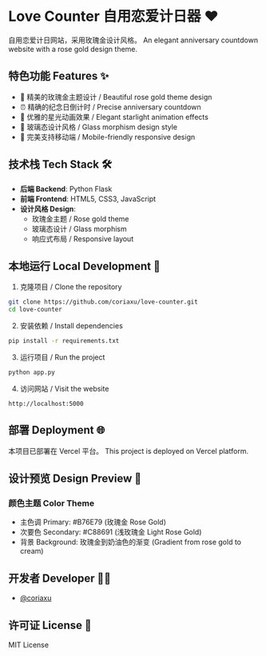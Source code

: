 # Love Counter 自用恋爱计日器 ❤️

自用恋爱计日网站，采用玫瑰金设计风格。
An elegant anniversary countdown website with a rose gold design theme.

## 特色功能 Features ✨

- 💝 精美的玫瑰金主题设计 / Beautiful rose gold theme design
- ⏰ 精确的纪念日倒计时 / Precise anniversary countdown
- 🌟 优雅的星光动画效果 / Elegant starlight animation effects
- 🎨 玻璃态设计风格 / Glass morphism design style
- 📱 完美支持移动端 / Mobile-friendly responsive design

## 技术栈 Tech Stack 🛠️

- **后端 Backend**: Python Flask
- **前端 Frontend**: HTML5, CSS3, JavaScript
- **设计风格 Design**: 
  - 玫瑰金主题 / Rose gold theme
  - 玻璃态设计 / Glass morphism
  - 响应式布局 / Responsive layout

## 本地运行 Local Development 🚀

1. 克隆项目 / Clone the repository
```bash
git clone https://github.com/coriaxu/love-counter.git
cd love-counter
```

2. 安装依赖 / Install dependencies
```bash
pip install -r requirements.txt
```

3. 运行项目 / Run the project
```bash
python app.py
```

4. 访问网站 / Visit the website
```
http://localhost:5000
```

## 部署 Deployment 🌐

本项目已部署在 Vercel 平台。
This project is deployed on Vercel platform.

## 设计预览 Design Preview 🎨

### 颜色主题 Color Theme
- 主色调 Primary: #B76E79 (玫瑰金 Rose Gold)
- 次要色 Secondary: #C88691 (浅玫瑰金 Light Rose Gold)
- 背景 Background: 玫瑰金到奶油色的渐变 (Gradient from rose gold to cream)

## 开发者 Developer 👩‍💻

- [@coriaxu](https://github.com/coriaxu)

## 许可证 License 📄

MIT License
